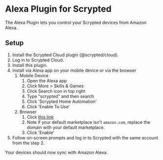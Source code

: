 # Alexa Plugin for Scrypted

The Alexa Plugin lets you control your Scrypted devices from Amazon Alexa.

## Setup

1. Install the Scrypted Cloud plugin (@scrypted/cloud).
2. Log in to Scrypted Cloud.
3. Install this plugin.
4. Install via Alexa app on your mobile device or via the browser
   1. Mobile Device
      1. Open the Alexa app
      2. Click More > Skills & Games
      3. Click Search icon in top right
      4. Type "scrypted" and then search
      5. Click 'Scrypted Home Automation'
      6. Click 'Enable To Use'
   2. Browser
      1. Click [this link](https://www.amazon.com/ClockworkMod-Scrypted-Home-Automation/dp/B09WHHD9VN)
      2. Note if your default marketplace isn't `amazon.com`, replace the domain with your default marketplace.
      3. Click 'Enable'
5. Follow on-screen prompts and log in to Scrypted with the same account from the step 2.

Your devices should now sync with Amazon Alexa.
